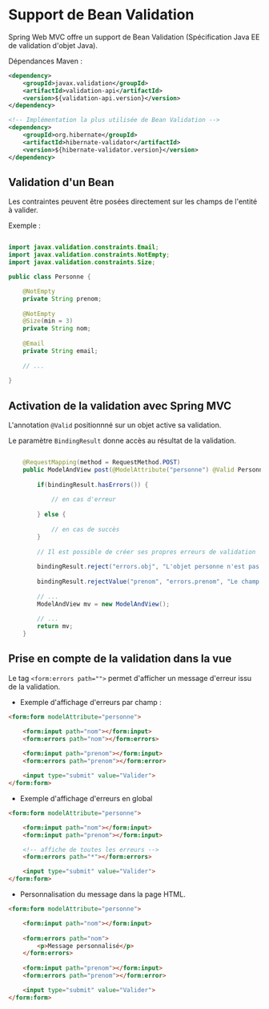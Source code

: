 # Support de Bean Validation

Spring Web MVC offre un support de Bean Validation (Spécification Java EE de validation d'objet Java).


Dépendances Maven :

```xml
<dependency>
    <groupId>javax.validation</groupId>
    <artifactId>validation-api</artifactId>
    <version>${validation-api.version}</version>
</dependency>

<!-- Implémentation la plus utilisée de Bean Validation -->
<dependency>
    <groupId>org.hibernate</groupId>
    <artifactId>hibernate-validator</artifactId>
    <version>${hibernate-validator.version}</version>
</dependency>
```


## Validation d'un Bean

Les contraintes peuvent être posées directement sur les champs de l'entité à valider.

Exemple :


```java

import javax.validation.constraints.Email;
import javax.validation.constraints.NotEmpty;
import javax.validation.constraints.Size;

public class Personne {

	@NotEmpty
	private String prenom;
	
	@NotEmpty
	@Size(min = 3)
	private String nom;
	
	@Email
	private String email;
    
	// ...
		
}
```

## Activation de la validation avec Spring MVC

L'annotation `@Valid` positionnné sur un objet active sa validation.

Le paramètre `BindingResult` donne accès au résultat de la validation.

```java

    @RequestMapping(method = RequestMethod.POST)
    public ModelAndView post(@ModelAttribute("personne") @Valid Personne st, BindingResult bindingResult) {
        
        if(bindingResult.hasErrors()) {
            
            // en cas d'erreur
            
        } else {
            
            // en cas de succès
        }
        
        // Il est possible de créer ses propres erreurs de validation
        
        bindingResult.reject("errors.obj", "L'objet personne n'est pas comme je veux");
        
        bindingResult.rejectValue("prenom", "errors.prenom", "Le champ prénom n'est pas comme je veux");
        
        // ...
        ModelAndView mv = new ModelAndView();
        
        // ...
        return mv;
    }

```

## Prise en compte de la validation dans la vue

Le tag `<form:errors path="">` permet d'afficher un message d'erreur issu de la validation.

* Exemple d'affichage d'erreurs par champ :

```html
<form:form modelAttribute="personne">

    <form:input path="nom"></form:input>
    <form:errors path="nom"></form:errors>
    
    <form:input path="prenom"></form:input>
    <form:errors path="prenom"></form:error>

    <input type="submit" value="Valider">
</form:form>

```

* Exemple d'affichage d'erreurs en global


```html
<form:form modelAttribute="personne">

    <form:input path="nom"></form:input>
    <form:input path="prenom"></form:input>

    <!-- affiche de toutes les erreurs -->
    <form:errors path="*"></form:errors>

    <input type="submit" value="Valider">
</form:form>

```

* Personnalisation du message dans la page HTML.


```html
<form:form modelAttribute="personne">

    <form:input path="nom"></form:input>
    
    <form:errors path="nom">
        <p>Message personnalisé</p>
    </form:errors>
    
    <form:input path="prenom"></form:input>
    <form:errors path="prenom"></form:error>

    <input type="submit" value="Valider">
</form:form>

```

